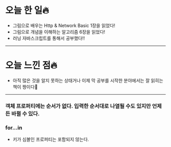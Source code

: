# 오늘 한 일🔥

- 그림으로 배우는 Http & Network Basic 1장을 읽었다!
- 그림으로 개념을 이해하는 알고리즘 6장을 읽었다!
- 러닝 자바스크립트를 통해서 공부했다!!

---

# 오늘 느낀 점🔥

- 아직 많은 것을 알지 못하는 상태거나 이제 막 공부를 시작한 분야에서는 잘 읽히는 책이 짱이다🙂

---

### 객체 프로퍼티에는 순서가 없다. 입력한 순서대로 나열될 수도 있지만 언제든 바뀔 수 있다.

### for...in

- 키가 심볼인 프로퍼티는 포함되지 않는다.
